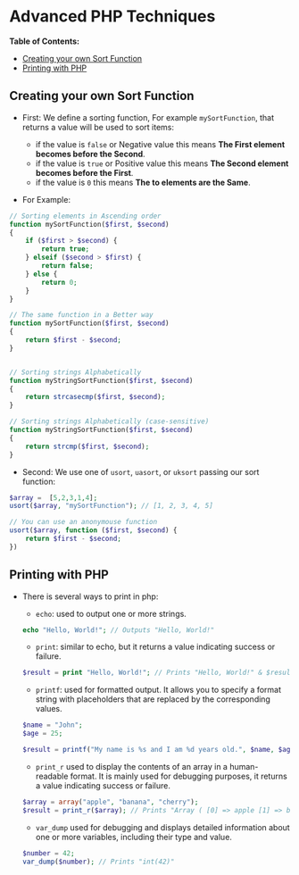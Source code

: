# Advanced PHP Techniques

**Table of Contents:**
* [Creating your own Sort Function](/php/advanced%20php%20techniques.md#creating-your-own-sort-function)
* [Printing with PHP](/php/advanced%20php%20techniques.md#printing-with-php)



## Creating your own Sort Function

- First: We define a sorting function, For example `mySortFunction`, that returns a value will be used to sort items:
    - if the value is `false` or Negative value this means **The First element becomes before the Second**.
    - if the value is `true` or Positive value this means **The Second element becomes before the First**.
    - if the value is `0` this means **The to elements are the Same**.

- For Example:

```php
// Sorting elements in Ascending order
function mySortFunction($first, $second)
{
    if ($first > $second) {
        return true;
    } elseif ($second > $first) {
        return false;
    } else {
        return 0;
    }
}

// The same function in a Better way
function mySortFunction($first, $second)
{
    return $first - $second;
}


// Sorting strings Alphabetically
function myStringSortFunction($first, $second)
{
    return strcasecmp($first, $second);
}

// Sorting strings Alphabetically (case-sensitive)
function myStringSortFunction($first, $second)
{
    return strcmp($first, $second);
}
```


- Second: We use one of `usort`, `uasort`, or `uksort` passing our sort function:

```php
$array =  [5,2,3,1,4];
usort($array, "mySortFunction"); // [1, 2, 3, 4, 5]

// You can use an anonymouse function
usort($array, function ($first, $second) {
    return $first - $second;
})
```


## Printing with PHP

- There is several ways to print in php:
    - `echo`: used to output one or more strings.
    
    ```php
    echo "Hello, World!"; // Outputs "Hello, World!"
    ```


    - `print`: similar to echo, but it returns a value indicating success or failure.

    ```php
    $result = print "Hello, World!"; // Prints "Hello, World!" & $result = 1
    ```


    - `printf`: used for formatted output. It allows you to specify a format string with placeholders that are replaced by the corresponding values.

    ```php
    $name = "John";
    $age = 25;

    $result = printf("My name is %s and I am %d years old.", $name, $age); // Prints "My name is John and I am 25 years old." & $result = 38
    ```


    - `print_r` used to display the contents of an array in a human-readable format. It is mainly used for debugging purposes, it returns a value indicating success or failure.

    ```php
    $array = array("apple", "banana", "cherry");
    $result = print_r($array); // Prints "Array ( [0] => apple [1] => banana [2] => cherry )" & $result = 1
    ```


    - `var_dump` used for debugging and displays detailed information about one or more variables, including their type and value.

    ```php
    $number = 42;
    var_dump($number); // Prints "int(42)"
    ```

